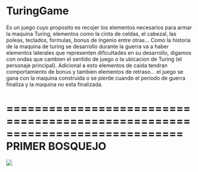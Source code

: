 # TuringGame

Es un juego cuyo proposito es recojer los elementos necesarios para armar la maquina Turing, elementos como la cinta de celdas, el cabezal, las poleas, teclados, formulas, bonus de ingenio entre otras...
Como la historia de la maquina de turing se desarrollo durante la guerra va a haber elementos laterales que representen dificultades en su desarrollo, digamos con ondas que cambien el sentido de juego o la ubicacion de Turing (el personaje principal).
Adicional a esto elementos de caida tendran comportamiento de bonus y tambien elementos de retraso... el juego se gana con la maquina construida o se pierde cuando el periodo de guerra finaliza y la maquina no esta finalizada.

=============================================================================
                            PRIMER BOSQUEJO
=============================================================================

![](https://1drv.ms/u/s!AuOaYGeaBJKqgr5CzRK6phGfw4pG4Q?e=vb15O1)
